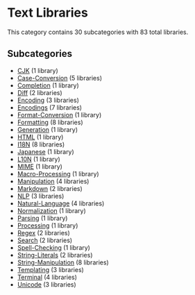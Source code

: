 # Text Libraries

This category contains 30 subcategories with 83 total libraries.

## Subcategories

- [CJK](CJK.md) (1 library)
- [Case-Conversion](Case-Conversion.md) (5 libraries)
- [Completion](Completion.md) (1 library)
- [Diff](Diff.md) (2 libraries)
- [Encoding](Encoding.md) (3 libraries)
- [Encodings](Encodings.md) (7 libraries)
- [Format-Conversion](Format-Conversion.md) (1 library)
- [Formatting](Formatting.md) (8 libraries)
- [Generation](Generation.md) (1 library)
- [HTML](HTML.md) (1 library)
- [I18N](I18N.md) (8 libraries)
- [Japanese](Japanese.md) (1 library)
- [L10N](L10N.md) (1 library)
- [MIME](MIME.md) (1 library)
- [Macro-Processing](Macro-Processing.md) (1 library)
- [Manipulation](Manipulation.md) (4 libraries)
- [Markdown](Markdown.md) (2 libraries)
- [NLP](NLP.md) (3 libraries)
- [Natural-Language](Natural-Language.md) (4 libraries)
- [Normalization](Normalization.md) (1 library)
- [Parsing](Parsing.md) (1 library)
- [Processing](Processing.md) (1 library)
- [Regex](Regex.md) (2 libraries)
- [Search](Search.md) (2 libraries)
- [Spell-Checking](Spell-Checking.md) (1 library)
- [String-Literals](String-Literals.md) (2 libraries)
- [String-Manipulation](String-Manipulation.md) (8 libraries)
- [Templating](Templating.md) (3 libraries)
- [Terminal](Terminal.md) (4 libraries)
- [Unicode](Unicode.md) (3 libraries)

